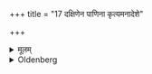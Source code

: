 +++
title = "17 दक्षिणेन पाणिना कृत्यमनादेशे"

+++

<details><summary>मूलम्</summary>

दक्षिणेन पाणिना कृत्यमनादेशे १७
</details>

<details><summary>Oldenberg</summary>

13. (The different ceremonies are) performed with the right hand, if no special rule is given.
</details>

